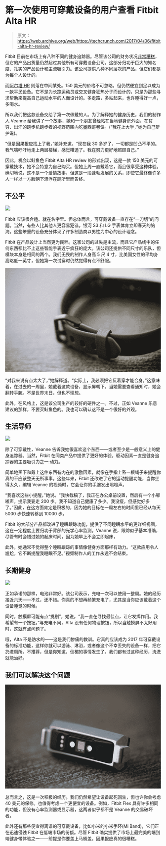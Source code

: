 # 第一次使用可穿戴设备的用户查看 Fitbit Alta HR 

> 原文：<https://web.archive.org/web/https://techcrunch.com/2017/04/06/fitbit-alta-hr-review/>

Fitbit 目前在市场上有八种不同的健身追踪器。尽管该公司的财务状况[非常糟糕](https://web.archive.org/web/20230213024156/https://techcrunch.com/2017/01/30/fitbit-layoffs/)，但它的产品出货量仍然超过其他所有可穿戴设备公司。这部分归功于巨大的知名度、扎实的产品设计和主流吸引力。该公司提供八种不同层次的产品，但它们都是为每个人设计的。

而[阿尔塔 HR](https://web.archive.org/web/20230213024156/https://techcrunch.com/2017/03/06/fitbit-alta-2/) 则落在中间某处。150 美元的价格不可忽略，但仍然便宜到足以成为一款平民设备。它不是为长跑运动员或交叉健身狂热分子而设计的，只是为那些寻求帮助来提高自己运动水平的人而设计的。多走路，多站起来，也许睡得好一点，多喝水。

所以我们把这款设备交给了第一次佩戴的人。为了解释她的健身历史，我们的制作人 Veanne 给我讲了一个故事，她和一个朋友曾经站在当地健身房外面，在贫穷、出汗的跑步机跑步者的视野范围内吃墨西哥卷饼。(“我在上大学，”她为自己辩护说)。

“但是因果报应找上了我，”她补充道。“现在我 30 多岁了，一切都是凹凸不平的。我气喘吁吁地走上两层楼梯，感觉糟透了。我在努力更好地照顾自己。”

因此，机会以鲑鱼色 Fitbit Alta HR review 的形式出现，这是一款 150 美元的可穿戴技术，她不会特意为自己购买。但她上周一直戴着它，而且很享受这种体验。确切地说，这不是一个爱情故事，但这是一段蓬勃发展的关系，即使它最终像许多人一样以一方脸朝下漂浮在厕所里而告终。

## 不公平

![](img/98d087eebfdb22968079357f13a50ab8.png)

Fitbit 应该很合适。就在名字里。但总体而言，可穿戴设备一直存在“一刀切”的问题。当然，有些人比其他人更容易犯错。银河 S3 和 LG 手表体育立即春天的脑海。这些笨重的设备充分体现了许多制造商以男性为中心的设计理念。

Fitbit 在产品设计上当然更为民粹。这家公司的过失是主流，而且它产品线中的任何东西都比不上这些智能手表近乎疯狂的庞大。该公司还提供不同尺寸的乐队，但模块本身是相同的两个。我们无畏的制作人身高 5 尺 4 寸，比美国女性的平均身高略低一英寸，但她第一次试穿时仍然觉得有点不舒服。

![](img/733a3a0a2adb3679807797c37e7cfa19.png)

“对我来说有点太大了，”她解释道。“实际上，我必须把它反着穿才能合身，”这意味着，在过去的一周里，她戴着这款设备，显示屏朝下。当她需要查看通知时，她会翻转手腕。不是世界末日，但也不理想。

此外，在风格上，这是该公司生产的较好的硬件之一。不过，正如 Veanne 乐意建议的那样，不要买鲑鱼色的。我也可以确认这不是一个很好的外观。

## 生活导师

![](img/c4eef913926cf9fb9c2effa76438d151.png)

除了可穿戴性，Veanne 告诉我她很喜欢这个东西——或者至少是一般意义上的健身追踪器。当然，Fitbit 在同类产品中提供了更好的体验。驱动因素一直是健身追踪器的主要吸引力之一:动力。

简单地买下和戴上这件东西有内在的激励因素，就像在手指上系一根绳子来提醒你真的不应该整天无所事事。这些年来，Fitbit 还改进了它的运动提醒功能，当你坐得太久，编辑 Veanne 的视频时，它会让你的手腕发出嗡嗡声。

“我喜欢这些小提醒，”她说。“我快截稿了，我正在办公桌前设置，然后有一个小嘟嘟声，提示我要走 200 步。我不知道自己健康了多少。我没瘦，但感觉好多了。”因此，在这方面肯定是积极的，因为她的目标在一周左右的时间里已经从每天 5000 步快速转移到 10000 步。

Fitbit 的大部分产品都改进了睡眠跟踪功能，提供了不同睡眠水平的更详细视图，这在一定程度上要归功于背部的光学心率监测。Veanne 说，跟踪似乎基本准确，尽管有时会错过她的起床时间，因为她早上不会立即起床，

此外，她通常不觉得整个睡眠跟踪的事情像健身方面那样有动力。“这款应用令人尴尬，它不断提醒我睡眠不足。”视频制作人的工作永远不会结束。

## 长期健身

![](img/0f3a6a5256b915d21e7d606c3d64f903.png)

正如承诺的那样，电池非常好。该公司表示，充电一次可以使用一整周。她的经历接近六天——不过，还不错。你真的不想再频繁充电了，尤其是当你应该戴着这个设备睡觉的时候。

同时，触摸屏可能有点“挑剔”，她说。“我一直在寻找最佳点，让它发挥作用。我希望有一个按钮。”与充电不同，Alta 没有任何物理按钮，所以当触摸屏不太好用时，这就有点问题了。

哦，Alta 不是防水的——这是我们惨痛的教训。它真的应该成为 2017 年可穿戴设备的标准功能，这样你就可以游泳、淋浴，或者像这个不幸丢失的设备一样，把它扔进厕所。不推荐，但是你知道，倒楣的事情发生了。我们都有过这种经历，洗洗就能治好。

## 我们可以解决这个问题

![](img/04210b0910cea344ee59ea397a5fa7dd.png)

总而言之，这是一次积极的经历。我们仍然希望让设备起死回生，但也许你会考虑 40 美元的保修。也值得考虑一个更便宜的设备。例如，Fitbit Flex 具有许多相同的功能，但没有心率监测器或显示器，这两者似乎都不是 Veanne 的交易破坏者。

此外还有那些便宜得离谱的可穿戴设备，比如小米的小米手环(Mi Band)，它们正在迅速侵蚀 Fitbit 在低端市场的份额。尽管 Fitbit 确实提供了市场上最完美的端到端健身带体验之一——前提是你要盖上马桶盖。因果报应真的很糟糕。